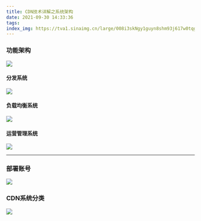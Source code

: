 ```yaml
---
title: CDN技术详解之系统架构
date: 2021-09-30 14:33:36
tags:
index_img: https://tva1.sinaimg.cn/large/008i3skNgy1guyn8shm93j617w0tqgq102.jpg 
---
```

### 功能架构

![](https://tva1.sinaimg.cn/large/008i3skNgy1guyndogyrvj60en06474v02.jpg)

#### 分发系统
![](https://tva1.sinaimg.cn/large/008i3skNgy1guynea2m45j60q30gujt902.jpg)

#### 负载均衡系统
![](https://tva1.sinaimg.cn/large/008i3skNgy1guynfgup8rj60zw0aptbp02.jpg)

#### 运营管理系统
![](https://tva1.sinaimg.cn/large/008i3skNgy1guynfsyxyzj610x0980uq02.jpg)

---

### 部署账号
![](https://tva1.sinaimg.cn/large/008i3skNgy1guyng2xcq0j616009jtb702.jpg)

### CDN系统分类
![](https://tva1.sinaimg.cn/large/008i3skNgy1guyngirlg2j60y50gz77c02.jpg)
